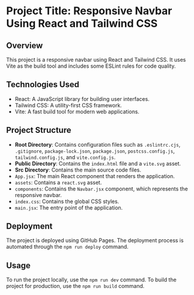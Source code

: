 # Project Title: Responsive Navbar Using React and Tailwind CSS

## Overview

This project is a responsive navbar using React and Tailwind CSS. It uses Vite as the build tool and includes some ESLint rules for code quality.

## Technologies Used

- React: A JavaScript library for building user interfaces.
- Tailwind CSS: A utility-first CSS framework.
- Vite: A fast build tool for modern web applications.

## Project Structure

- **Root Directory**: Contains configuration files such as `.eslintrc.cjs`, `.gitignore`, `package-lock.json`, `package.json`, `postcss.config.js`, `tailwind.config.js`, and `vite.config.js`.
- **Public Directory**: Contains the `index.html` file and a `vite.svg` asset.
- **Src Directory**: Contains the main source code files.
- `App.jsx`: The main React component that renders the application.
- `assets`: Contains a `react.svg` asset.
- `components`: Contains the `Navbar.jsx` component, which represents the responsive navbar.
- `index.css`: Contains the global CSS styles.
- `main.jsx`: The entry point of the application.

## Deployment

The project is deployed using GitHub Pages. The deployment process is automated through the `npm run deploy` command.

## Usage

To run the project locally, use the `npm run dev` command. To build the project for production, use the `npm run build` command.
